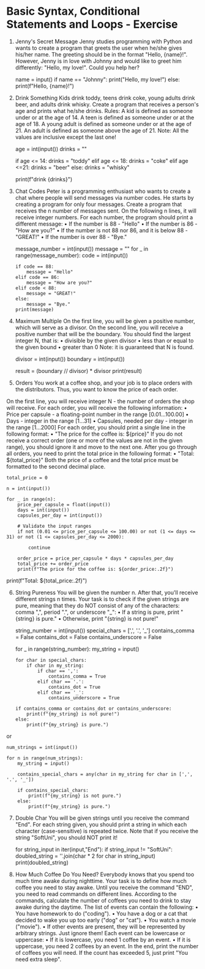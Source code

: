# Basic Syntax, Conditional Statements and Loops - Exercise
1.	Jenny's Secret Message
Jenny studies programming with Python and wants to create a program that greets the user when he/she gives his/her name.
The greeting should be in the format "Hello, {name}!".
However, Jenny is in love with Johnny and would like to greet him differently: "Hello, my love!". Could you help her?


    name = input()
    if name == "Johnny":
        print("Hello, my love!")
    else:
        print(f"Hello, {name}!")


2.	Drink Something
Kids drink toddy, teens drink coke, young adults drink beer, and adults drink whisky. 
Create a program that receives a person's age and prints what he/she drinks.
Rules:
A kid is defined as someone under or at the age of 14.
A teen is defined as someone under or at the age of 18.
A young adult is defined as someone under or at the age of 21.
An adult is defined as someone above the age of 21.
Note: All the values are inclusive except the last one!


    age = int(input())
    drinks = ""
    
    if age <= 14:
        drinks = "toddy"
    elif age <= 18:
        drinks = "coke"
    elif age <=21:
        drinks = "beer"
    else:
        drinks = "whisky"
    
    print(f"drink {drinks}")


3.	Chat Codes
Peter is a programming enthusiast who wants to create a chat where people will send messages via number codes. 
He starts by creating a program for only four messages. 
Create a program that receives the n number of messages sent. On the following n lines, it will receive integer numbers. 
For each number, the program should print a different message:
•	If the number is 88 - "Hello"
•	If the number is 86 - "How are you?"
•	If the number is not 88 nor 86, and it is below 88 - "GREAT!"
•	If the number is over 88 - "Bye."


    message_number = int(input())
    message = ""
    for _ in range(message_number):
        code = int(input())
    
        if code == 88:
            message = "Hello"
        elif code == 86:
            message = "How are you?"
        elif code < 88:
            message = "GREAT!"
        else:
            message = "Bye."
        print(message)

4.	Maximum Multiple
On the first line, you will be given a positive number, which will serve as a divisor. 
On the second line, you will receive a positive number that will be the boundary. 
You should find the largest integer N, that is:
•	divisible by the given divisor
•	less than or equal to the given bound
•	greater than 0
Note: it is guaranteed that N is found.

    divisor = int(input())
    boundary = int(input())
    
    result = (boundary // divisor) * divisor
    print(result)

5.	Orders
You work at a coffee shop, and your job is to place orders with the distributors. 
Thus, you want to know the price of each order. 

On the first line, you will receive integer N - the number of orders the shop will receive. 
For each order, you will receive the following information:
•	Price per capsule - a floating-point number in the range [0.01…100.00]
•	Days - integer in the range [1…31]
•	Capsules, needed per day - integer in the range [1…2000]
For each order, you should print a single line in the following format:
•	"The price for the coffee is: ${price}"
If you do not receive a correct order (one or more of the values are not in the given range), 
you should ignore it and move to the next one.
After you go through all orders, you need to print the total price in the following format:
•	 "Total: ${total_price}"
Both the price of a coffee and the total price must be formatted to the second decimal place. 



    total_price = 0
    
    n = int(input())
    
    for _ in range(n):
        price_per_capsule = float(input())
        days = int(input())
        capsules_per_day = int(input())
    
        # Validate the input ranges
        if not (0.01 <= price_per_capsule <= 100.00) or not (1 <= days <= 31) or not (1 <= capsules_per_day <= 2000):
    
            continue
    
        order_price = price_per_capsule * days * capsules_per_day
        total_price += order_price
        print(f"The price for the coffee is: ${order_price:.2f}")

print(f"Total: ${total_price:.2f}")


6.	String Pureness
You will be given the number n. After that, you'll receive different strings n times. 
Your task is to check if the given strings are pure, 
meaning that they do NOT consist of any of the characters: comma ",", period ".", or underscore "_":
•	If a string is pure, print "{string} is pure."
•	Otherwise, print "{string} is not pure!"

    string_number = int(input())
    special_chars = [',', '.', '_']
    contains_comma = False
    contains_dot = False
    contains_underscore = False
    
    for _ in range(string_number):
        my_string = input()
    
    
        for char in special_chars:
            if char in my_string:
                if char == ',':
                    contains_comma = True
                elif char == '.':
                    contains_dot = True
                elif char == '_':
                    contains_underscore = True
    
        if contains_comma or contains_dot or contains_underscore:
            print(f"{my_string} is not pure!")
        else:
            print(f"{my_string} is pure.")

 or 

    num_strings = int(input())
    
    for n in range(num_strings):
        my_string = input()
    
        contains_special_chars = any(char in my_string for char in [',', '.', '_'])
    
        if contains_special_chars:
            print(f"{my_string} is not pure.")
        else:
            print(f"{my_string} is pure.")

7.	Double Char
You will be given strings until you receive the command "End". 
For each string given, you should print a string in which each character (case-sensitive) is repeated twice. 
Note that if you receive the string "SoftUni", you should NOT print it!


    for string_input in iter(input,"End"):
        if string_input != "SoftUni":
            doubled_string = ''.join(char * 2 for char in string_input)
            print(doubled_string)


8.	How Much Coffee Do You Need?
Everybody knows that you spend too much time awake during nighttime.
Your task is to define how much coffee you need to stay awake. 
Until you receive the command "END", you need to read commands on different lines. 
According to the commands, calculate the number of coffees you need to drink to stay awake during the daytime.
The list of events can contain the following:
•	You have homework to do ("coding").
•	You have a dog or a cat that decided to wake you up too early ("dog" or "cat").
•	You watch a movie ("movie").
•	If other events are present, they will be represented by arbitrary strings. Just ignore them!
Each event can be lowercase or uppercase:
•	If it is lowercase, you need 1 coffee by an event.
•	If it is uppercase, you need 2 coffees by an event.
In the end, print the number of coffees you will need. If the count has exceeded 5, just print "You need extra sleep".

